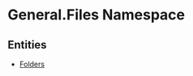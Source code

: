 ﻿---
uid: General.Files
---
# General.Files Namespace

## Entities
- [Folders](General.Files.Folders.md)  


